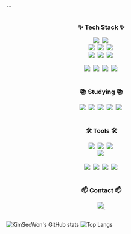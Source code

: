--
<!--타이틀 부분-->
<div align="center">
  <img src="" />
</div>

<!--내용 부분-->
<h3 align="center">✨ Tech Stack ✨</h3>

<div align="center">
<img src="https://img.shields.io/badge/dart-0175C2?style=flat-square&logo=dart&logoColor=white"/>&nbsp
<img src="https://img.shields.io/badge/Flutter-02569B?style=flat-square&logo=Flutter&logoColor=white"/>&nbsp

</div>

<div align="center">
  <img src="https://img.shields.io/badge/java-007396?style=flat-square&logo=java&logoColor=white"/>&nbsp
  <img src="https://img.shields.io/badge/MySQL-4479A1?style=flat-square&logo=MySQL&logoColor=white"/>&nbsp
<img src="https://img.shields.io/badge/SpringBoot-6DB33F?style=flat-square&logo=SpringBoot&logoColor=white"/>&nbsp

</div>

<div align="center">
   <img src="https://img.shields.io/badge/HTML5-E34F26?style=flat-badge&logo=html5&logoColor=white"/>&nbsp
  <img src="https://img.shields.io/badge/javascript-F7DF1E.svg?style=for-the-badge&logo=javascript&logoColor=20232a" />&nbsp
  <img src="https://img.shields.io/badge/css3-1572B6.svg?style=for-the-badge&logo=css3&logoColor=white" />&nbsp
</div>

<br>

<div align="center">
  <img src="https://img.shields.io/badge/python-3670A0?style=for-the-badge&logo=python&logoColor=ffdd54" />&nbsp
  <img src="https://img.shields.io/badge/pandas-150458.svg?style=for-the-badge&logo=pandas&logoColor=white" />&nbsp
  <img src="https://img.shields.io/badge/numpy-4d77cf.svg?style=for-the-badge&logo=numpy&logoColor=white" />&nbsp
  <img src="https://img.shields.io/badge/Matplotlib-11557c.svg?style=for-the-badge&logo=Matplotlib&logoColor=white" />&nbsp
</div>

<br>

<h3 align="center">📚 Studying 📚</h3>
<div align="center">
  <img src="https://img.shields.io/badge/HTML5-E34F26?style=flat-square&logo=html5&logoColor=white"/>&nbsp
  <img src="https://img.shields.io/badge/javascript-F7DF1E.svg?style=for-the-badge&logo=javascript&logoColor=20232a" />&nbsp
  <img src="https://img.shields.io/badge/java-007396?style=flat-square&logo=java&logoColor=white"/>&nbsp
  <img src="https://img.shields.io/badge/MySQL-4479A1?style=flat-square&logo=MySQL&logoColor=white"/>&nbsp
  <img src="https://img.shields.io/badge/Python-3776AB?style=flat-square&logo=Python&logoColor=white"/>&nbsp
</div>

<br>

<h3 align="center">🛠 Tools 🛠</h3>
<div align="center">
  <img src="https://img.shields.io/badge/git-F05033.svg?style=for-the-badge&logo=git&logoColor=white" />&nbsp
  <img src="https://img.shields.io/badge/github-181717.svg?style=for-the-badge&logo=github&logoColor=white" />&nbsp
  <img src="https://img.shields.io/badge/Notion-F3F3F3.svg?style=for-the-badge&logo=notion&logoColor=black" />&nbsp
</div>

<div align="center">
  <img src="https://img.shields.io/badge/figma-F24E1E.svg?style=for-the-badge&logo=figma&logoColor=white" />&nbsp
</div>

<br>

<div align="center">
  <img src="https://img.shields.io/badge/VSCode-2C2C32.svg?style=for-the-badge&logo=visual-studio-code&logoColor=22ABF3" />&nbsp
  <img src="https://img.shields.io/badge/jupyter-2C2C32.svg?style=for-the-badge&logo=jupyter&logoColor=F37726" />&nbsp
  <img src="https://img.shields.io/badge/PyCharm-000000?style=flat-square&logo=PyCharm&logoColor=white"/>&nbsp
  <img src="https://img.shields.io/badge/Colab-2C2C32.svg?style=for-the-badge&logo=googlecolab&logoColor=F9AB00" />&nbsp
</div>

<br>

<h3 align="center">📫 Contact 📫</h3>
<div align="center">
  <a href="mailto:ksw1912@gmail.com">
    <img
      src="https://img.shields.io/badge/ksw1912@gmail.com-D14836?style=for-the-badge&logo=gmail&logoColor=white"/>&nbsp
  </a>
</div>

<br>

![KimSeoWon's GitHub stats](https://github-readme-stats.vercel.app/api?username=ksw1912&show_icons=true&theme=dark) 
![Top Langs](https://github-readme-stats.vercel.app/api/top-langs/?username=ksw1912&layout=compact&theme=dark)
